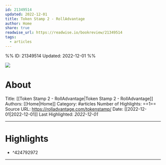 ```yaml
---
id: 21349514
updated: 2022-12-01
title: Token Stamp 2 - RollAdvantage
author: Home
share: true
readwise_url: https://readwise.io/bookreview/21349514
tags:
  - articles
---
```


%%
ID: 21349514
Updated: 2022-12-01
%%

![]( https://readwise-assets.s3.amazonaws.com/static/images/article0.00998d930354.png)

# About
Title: [[Token Stamp 2 - RollAdvantage|Token Stamp 2 - RollAdvantage]]
Authors: [[Home|Home]]
Category: #articles
Number of Highlights: ==1==
Source URL: https://rolladvantage.com/tokenstamp/
Date: [[2022-12-01|2022-12-01]]
Last Highlighted: *2022-12-01*

---

# Highlights

+ ^424792972

---